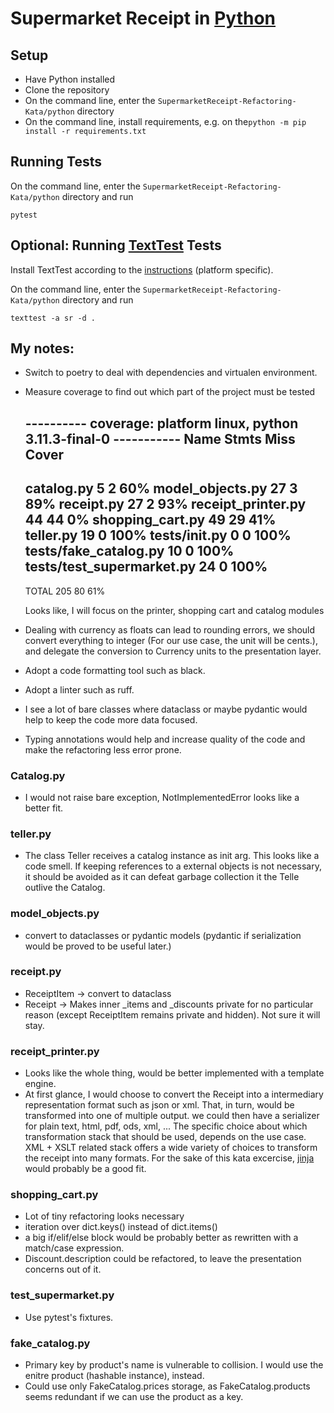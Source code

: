# Supermarket Receipt in [Python](https://www.python.org/)

## Setup

* Have Python installed
* Clone the repository
* On the command line, enter the `SupermarketReceipt-Refactoring-Kata/python` directory
* On the command line, install requirements, e.g. on the`python -m pip install -r requirements.txt`

## Running Tests

On the command line, enter the `SupermarketReceipt-Refactoring-Kata/python` directory and run

```
pytest
```

## Optional: Running [TextTest](https://www.texttest.org/) Tests

Install TextTest according to the [instructions](https://www.texttest.org/index.html#getting-started-with-texttest) (platform specific).

On the command line, enter the `SupermarketReceipt-Refactoring-Kata/python` directory and run

```
texttest -a sr -d .
```

## My notes:

- Switch to poetry to deal with dependencies and virtualen environment.
- Measure coverage to find out which part of the project must be tested

    ---------- coverage: platform linux, python 3.11.3-final-0 -----------
    Name                        Stmts   Miss  Cover
    -----------------------------------------------
    catalog.py                      5      2    60%
    model_objects.py               27      3    89%
    receipt.py                     27      2    93%
    receipt_printer.py             44     44     0%
    shopping_cart.py               49     29    41%
    teller.py                      19      0   100%
    tests/__init__.py               0      0   100%
    tests/fake_catalog.py          10      0   100%
    tests/test_supermarket.py      24      0   100%
    -----------------------------------------------
    TOTAL                         205     80    61%

    Looks like, I will focus on the printer, shopping cart and catalog modules
- Dealing with currency as floats can lead to rounding errors,
we should convert everything to integer (For our use case, the unit will be cents.),
and delegate the conversion to Currency units to the presentation layer.
- Adopt a code formatting tool such as black.
- Adopt a linter such as ruff.
- I see a lot of bare classes where dataclass or maybe pydantic would help to keep the code more data focused.
- Typing annotations would help and increase quality of the code and make the refactoring less error prone.


### Catalog.py 
- I would not raise bare exception, NotImplementedError looks like a better fit.

### teller.py 
- The class Teller receives a catalog instance as init arg. This looks like a code smell. If keeping references to a external objects is not necessary, it should be avoided as it can defeat garbage collection it the Telle outlive the Catalog.

### model_objects.py 
- convert to dataclasses or pydantic models (pydantic if serialization would be proved to be useful later.)

### receipt.py 
- ReceiptItem -> convert to dataclass
- Receipt -> Makes inner _items and _discounts private for no particular reason (except ReceiptItem remains private and hidden). Not sure it will stay.

### receipt_printer.py 
- Looks like the whole thing, would be better implemented with a template engine.
- At first glance, I would choose to convert the Receipt into a intermediary representation format such as json or xml. That, in turn, would be transformed into one of multiple output. we could then have a serializer for plain text, html, pdf, ods, xml, ... The specific choice about which transformation stack that should be used, depends on the use case. XML + XSLT related stack offers a wide variety of choices to transform the receipt into many formats. For the sake of this kata excercise, [jinja](https://jinja.palletsprojects.com/en/3.1.x/) would probably be a good fit. 

### shopping_cart.py 

- Lot of tiny refactoring looks necessary
- iteration over dict.keys() instead of dict.items()
- a big if/elif/else block would be probably better as rewritten with a match/case expression.
-  Discount.description could be refactored, to leave the presentation concerns out of it.

### test_supermarket.py 

- Use pytest's fixtures.

### fake_catalog.py 
- Primary key by product's name is vulnerable to collision. I would use the enitre product (hashable instance), instead.
- Could use only FakeCatalog.prices storage, as FakeCatalog.products seems redundant if we can use the product as a key.
